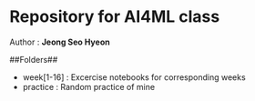 # Repository for AI4ML class

Author : **Jeong Seo Hyeon**

##Folders##
- week[1-16] : Excercise notebooks for corresponding weeks
- practice : Random practice of mine
